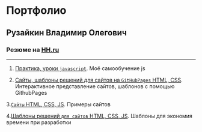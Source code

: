 # Портфолио
## Рузайкин Владимир Олегович
### Резюме на [HH.ru](https://hh.ru/resume/3999d9ddff064a9a120039ed1f70336e62516d)
--------
1. [Практика, уроки `javascript`](https://github.com/Garfildus/js-practice). Моё самообучение js

2. [Сайты, шаблоны решений для сайтов на `GitHubPages` HTML, CSS](https://github.com/Garfildus/TemplateGitPages). Интерактивное представление сайтов, шаблонов с помощью GithubPages

3.[`Сайты` HTML, CSS, JS](https://github.com/Garfildus/Sites). Примеры сайтов

4.[Шаблоны решений `для сайтов` HTML, CSS, JS](https://github.com/Garfildus/TemplateForWeb). Шаблоны для экономия времени при разработки
